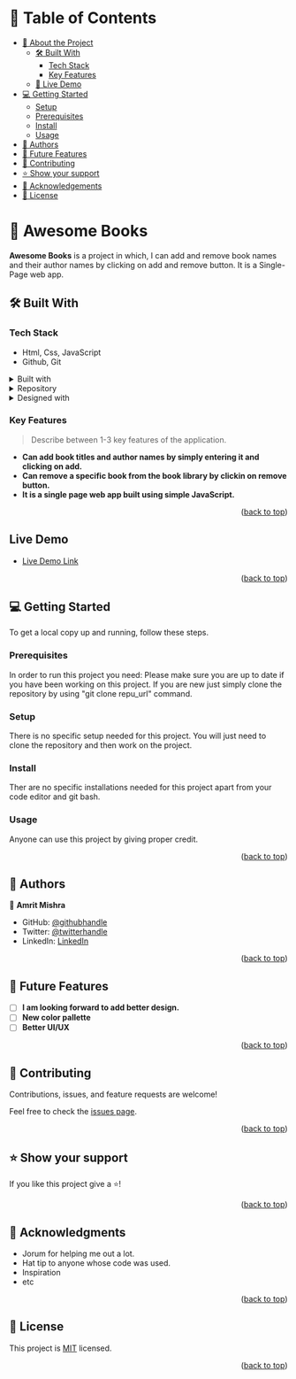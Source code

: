 <a name="readme-top"></a>

# 📗 Table of Contents

- [📖 About the Project](#about-project)
  - [🛠 Built With](#built-with)
    - [Tech Stack](#tech-stack)
    - [Key Features](#key-features)
  - [🚀 Live Demo](#live-demo)
- [💻 Getting Started](#getting-started)
  - [Setup](#setup)
  - [Prerequisites](#prerequisites)
  - [Install](#install)
  - [Usage](#usage)
- [👥 Authors](#authors)
- [🔭 Future Features](#future-features)
- [🤝 Contributing](#contributing)
- [⭐️ Show your support](#support)
- [🙏 Acknowledgements](#acknowledgements)
- [📝 License](#license)

# 📖 Awesome Books <a name="about-project"></a>

**Awesome Books** is a project in which, I can add and remove book names and their author names by clicking on add and remove button. It is a Single-Page web app.


## 🛠 Built With <a name="built-with"></a>

### Tech Stack <a name="tech-stack"></a>

- Html, Css, JavaScript
- Github, Git

<details>
  <summary>Built with</summary>
  <ul>
    <li><a href="https://reactjs.org/">HTML</a></li>
  </ul>
</details>

<details>
  <summary>Repository</summary>
  <ul>
    <li><a href="https://expressjs.com/">Github</a></li>
  </ul>
</details>

<details>
<summary>Designed with</summary>
  <ul>
    <li><a href="https://www.postgresql.org/">CSS</a></li>
  </ul>
</details>

### Key Features <a name="key-features"></a>

> Describe between 1-3 key features of the application.

- **Can add book titles and author names by simply entering it and clicking on add.**
- **Can remove a specific book from the book library by clickin on remove button.**
- **It is a single page web app built using simple JavaScript.**

<p align="right">(<a href="#readme-top">back to top</a>)</p>

## Live Demo

- [Live Demo Link](#)

<p align="right">(<a href="#readme-top">back to top</a>)</p>

## 💻 Getting Started <a name="getting-started"></a>

To get a local copy up and running, follow these steps.

### Prerequisites
In order to run this project you need: Please make sure you are up to date if you have been working on this project. If you are new just simply clone the repository by using "git clone repu_url" command.

### Setup
There is no specific setup needed for this project. You will just need to clone the repository and then work on the project.

### Install
Ther are no specific installations needed for this project apart from your code editor and git bash.

### Usage
Anyone can use this project by giving proper credit.

<p align="right">(<a href="#readme-top">back to top</a>)</p>



## 👥 Authors <a name="authors"></a>

👤 **Amrit Mishra**

- GitHub: [@githubhandle](https://github.com/Amrit131)
- Twitter: [@twitterhandle](https://twitter.com/i_ammrit)
- LinkedIn: [LinkedIn](https://www.linkedin.com/in/mishra-amrit/)

<p align="right">(<a href="#readme-top">back to top</a>)</p>

## 🔭 Future Features <a name="future-features"></a>

- [ ] **I am looking forward to add better design.**
- [ ] **New color pallette**
- [ ] **Better UI/UX**

<p align="right">(<a href="#readme-top">back to top</a>)</p>


## 🤝 Contributing <a name="contributing"></a>

Contributions, issues, and feature requests are welcome!

Feel free to check the [issues page](../../issues/).

<p align="right">(<a href="#readme-top">back to top</a>)</p>

## ⭐️ Show your support <a name="support"></a>

If you like this project give a ⭐!

<p align="right">(<a href="#readme-top">back to top</a>)</p>

## 🙏 Acknowledgments <a name="acknowledgements"></a>

- Jorum for helping me out a lot.
- Hat tip to anyone whose code was used.
- Inspiration
- etc

<p align="right">(<a href="#readme-top">back to top</a>)</p>

## 📝 License <a name="license"></a>

This project is [MIT](./LICENSE) licensed.

<p align="right">(<a href="#readme-top">back to top</a>)</p>
